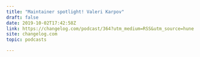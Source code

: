 ```yaml
---
title: "Maintainer spotlight! Valeri Karpov"
draft: false
date: 2019-10-02T17:42:58Z
link: https://changelog.com/podcast/364?utm_medium=RSS&utm_source=hune
site: changelog.com
topic: podcasts  

---
```

